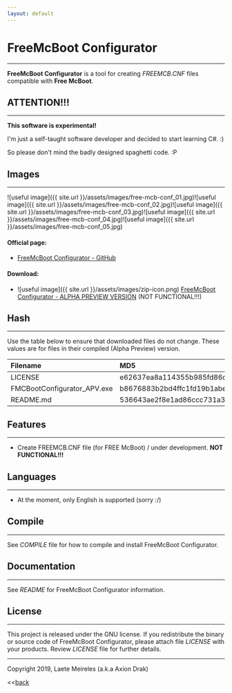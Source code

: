 ```yaml
---
layout: default
---
```


# FreeMcBoot Configurator
* * *
**FreeMcBoot Configurator** is a tool for creating _FREEMCB.CNF_ files compatible with **Free McBoot**.

## ATTENTION!!!
----------------
**This software is experimental!**

I'm just a self-taught software developer and decided to start learning C#. :)

So please don't mind the badly designed spaghetti code. :P

## Images
* * *
![useful image]({{ site.url }}/assets/images/free-mcb-conf_01.jpg)![useful image]({{ site.url }}/assets/images/free-mcb-conf_02.jpg)![useful image]({{ site.url }}/assets/images/free-mcb-conf_03.jpg)![useful image]({{ site.url }}/assets/images/free-mcb-conf_04.jpg)![useful image]({{ site.url }}/assets/images/free-mcb-conf_05.jpg)

#### Official page:

* [FreeMcBoot Configurator - GitHub](https://github.com/AxionDrak/FreeMCBootConfigurator)

#### Download:

* ![useful image]({{ site.url }}/assets/images/zip-icon.png) [FreeMcBoot Configurator - ALPHA PREVIEW VERSION](https://github.com/AxionDrak/FreeMCBootConfigurator/releases/tag/0.0.1.0) (NOT FUNCTIONAL!!!)

## Hash
* * *
Use the table below to ensure that downloaded files do not change. These values are for files in their compiled (Alpha Preview) version.

| Filename                    | MD5                              | SHA256                                                           |
|:----------------------------|:---------------------------------|:---------------------------------------------------------------- |
| LICENSE                     | e62637ea8a114355b985fd86c9ffbd6e | 230184f60bae2feaf244f10a8bac053c8ff33a183bcc365b4d8b876d2b7f4809 |
| FMCBootConfigurator_APV.exe | b8676883b2bd4ffc1fd19b1abeb4b9cc | b433ea04213383413ef96b965a9b48281b84a1ec4d4579e81a17bccd26faffe4 |
| README.md                   | 536643ae2f8e1ad86ccc731a3c8049ea | 6995ddc6e286be362ef6c819587d71e3d811f6d87532837f428bffbe72734a64 |

## Features
* * *
* Create FREEMCB.CNF file (for FREE McBoot) / under development. <b>NOT FUNCTIONAL!!!</b>

## Languages
* * *
* At the moment, only English is supported (sorry :/)

## Compile
* * *
See _COMPILE_ file for how to compile and install FreeMcBoot Configurator.

## Documentation
* * *
See _README_ for FreeMcBoot Configurator information.

## License
* * *
This project is released under the GNU license. If you redistribute the binary or source code of FreeMcBoot Configurator, please attach file _LICENSE_ with your products.
Review _LICENSE_ file for further details.

* * *
Copyright 2019, Laete Meireles (a.k.a Axion Drak)

<<[back](./)
